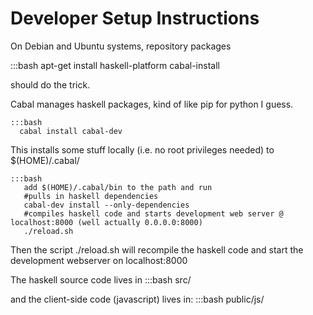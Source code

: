 # Developer Setup Instructions

On Debian and Ubuntu systems, repository packages 

   :::bash
     apt-get install haskell-platform cabal-install 

should do the trick.

Cabal manages haskell packages, kind of like pip for python I guess.

    :::bash
      cabal install cabal-dev

This installs some stuff locally (i.e. no root privileges needed) to
$(HOME)/.cabal/

    :::bash
       add $(HOME)/.cabal/bin to the path and run
       #pulls in haskell dependencies
       cabal-dev install --only-dependencies
       #compiles haskell code and starts development web server @ localhost:8000 (well actually 0.0.0.0:8000)
       ./reload.sh

Then the script ./reload.sh will recompile the haskell code and start
the development webserver on localhost:8000

The haskell source code lives in
    :::bash
	src/

and the client-side code (javascript) lives in:
    :::bash
	public/js/


